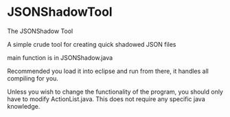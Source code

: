 JSONShadowTool
==============

The JSONShadow Tool

A simple crude tool for creating quick shadowed JSON files

main function is in JSONShadow.java

Recommended you load it into eclipse and run from there, it handles all compiling for you. 

Unless you wish to change the functionality of the program, you should only have to modify ActionList.java. This does not require
any specific java knowledge. 
